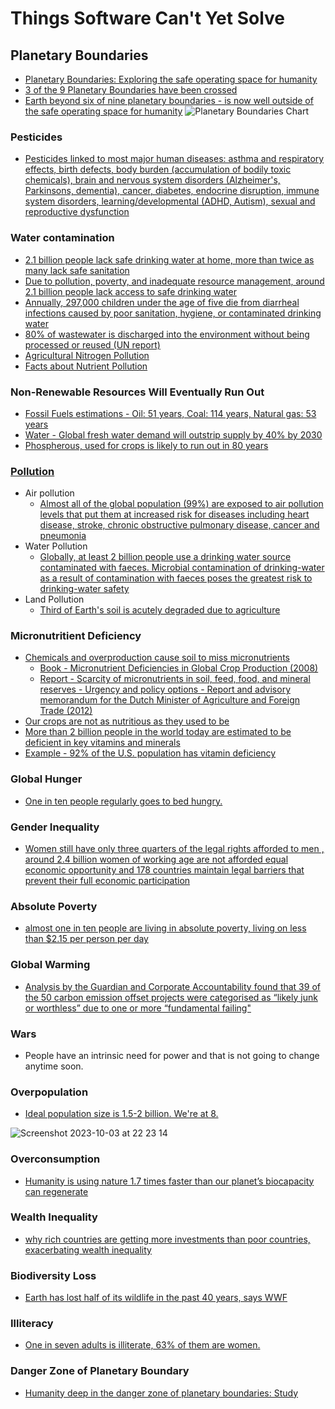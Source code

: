 # Things Software Can't Yet Solve

## Planetary Boundaries
* [Planetary Boundaries: Exploring the safe operating space for humanity](./PDFs/Planetary%20Boundaries-Exploring%20the%20safe%20operating%20space%20for%20humanity.pdf)
* [3 of the 9 Planetary Boundaries have been crossed](https://www.nature.com/articles/461472a)
* [Earth beyond six of nine planetary boundaries - is now well outside of the safe operating space for humanity](./PDFs/Earth%20beyond%20six%20of%20nine%20planetary%20boundaries.pdf)
![Planetary Boundaries Chart](https://github.com/UriZafrir/Things-Software-Cant-Yet-Solve/assets/35652384/a5ed5faa-ed7a-44fb-a924-1adf6562a3da)

### Pesticides
* [Pesticides linked to most major human diseases: asthma and respiratory effects, birth defects, body burden (accumulation of bodily toxic chemicals), brain and nervous system disorders (Alzheimer's, Parkinsons, dementia), cancer, diabetes, endocrine disruption, immune system disorders, learning/developmental (ADHD, Autism), sexual and reproductive dysfunction](https://www.beyondpesticides.org/resources/pesticide-induced-diseases-database/overview)

### Water contamination
* [2.1 billion people lack safe drinking water at home, more than twice as many lack safe sanitation](https://www.who.int/news/item/12-07-2017-2-1-billion-people-lack-safe-drinking-water-at-home-more-than-twice-as-many-lack-safe-sanitation)
* [Due to pollution, poverty, and inadequate resource management, around 2.1 billion people lack access to safe drinking water](https://www.who.int/news/item/12-07-2017-2-1-billion-people-lack-safe-drinking-water-at-home-more-than-twice-as-many-lack-safe-sanitation#:~:text=lack%20safe%20sanitation-,2.1%20billion%20people%20lack%20safe%20drinking%20water%20at%20home%2C%20more,as%20many%20lack%20safe%20sanitation&text=Some%203%20in%2010%20people,report%20by%20WHO%20and%20UNICEF.)
* [Annually, 297,000 children under the age of five die from diarrheal infections caused by poor sanitation, hygiene, or contaminated drinking water](https://www.unicef.org/turkiye/en/node/2296)
* [80% of wastewater is discharged into the environment without being processed or reused (UN report)](https://www.unwater.org/sites/default/files/app/uploads/2018/10/WaterFacts_water_and_watewater_sep2018.pdf)
* [Agricultural Nitrogen Pollution](https://cen.acs.org/articles/95/i16/nitrogen-clean-act-farmlands.html) 
* [Facts about Nutrient Pollution](https://www.epa.gov/sites/default/files/2015-03/documents/facts_about_nutrient_pollution_what_is_hypoxia.pdf)

### Non-Renewable Resources Will Eventually Run Out
* [Fossil Fuels estimations -  Oil: 51 years, Coal: 114 years, Natural gas: 53 years](https://group.met.com/en/mind-the-fyouture/mindthefyouture/when-will-fossil-fuels-run-out#:~:text=Conclusion%3A%20how%20long%20will%20fossil,our%20reserves%20can%20speed%20up.)
* [Water - Global fresh water demand will outstrip supply by 40% by 2030](https://www.theguardian.com/environment/2023/mar/17/global-fresh-water-demand-outstrip-supply-by-2030)
* [Phospherous, used for crops is likely to run out in 80 years](https://web.mit.edu/12.000/www/m2016/finalwebsite/solutions/phosphorus.html#:~:text=At%20current%20consumption%20levels%2C%20we,of%20it%20in%20crop%20fertilizers.)
### [Pollution](https://www.worldbank.org/en/topic/pollution)
* Air pollution
    - [Almost all of the global population (99%) are exposed to air pollution levels that put them at increased risk for diseases including heart disease, stroke, chronic obstructive pulmonary disease, cancer and pneumonia](https://www.who.int/data/gho/data/themes/air-pollution#:~:text=Almost%20all%20of%20the%20global,pulmonary%20disease%2C%20cancer%20and%20pneumonia.)
* Water Pollution
    - [Globally, at least 2 billion people use a drinking water source contaminated with faeces. Microbial contamination of drinking-water as a result of contamination with faeces poses the greatest risk to drinking-water safety](https://www.who.int/news-room/fact-sheets/detail/drinking-water#:~:text=Contaminated%20water%20and%20poor%20sanitation,individuals%20to%20preventable%20health%20risks.)    
* Land Pollution
    - [Third of Earth's soil is acutely degraded due to agriculture](https://www.theguardian.com/environment/2017/sep/12/third-of-earths-soil-acutely-degraded-due-to-agriculture-study)
### Micronutritient Deficiency
* [Chemicals and overproduction cause soil to miss micronutrients](https://www.intechopen.com/chapters/74460)
    - [Book - Micronutrient Deficiencies in Global Crop Production (2008)](./PDFs/Brian%20J.%20Alloway%20(auth.),%20Brian%20J.%20Alloway%20(eds.)%20-%20Micronutrient%20Deficiencies%20in%20Global%20Crop%20Production-Springer%20Netherlands%20(2008).pdf)
    - [Report - Scarcity of micronutrients in soil, feed, food, and mineral reserves - Urgency and policy options - Report and advisory memorandum for the Dutch Minister of Agriculture and Foreign Trade (2012)](./PDFs/scarcity_of_micronutrients.pdf)
* [Our crops are not as nutritious as they used to be](https://www.nationalgeographic.co.uk/environment-and-conservation/2022/05/fruits-and-vegetables-are-less-nutritious-than-they-used-to-be)
* [More than 2 billion people in the world today are estimated to be deficient in key vitamins and minerals](https://www.who.int/publications/m/item/WHO-WFP-UNICEF-statement-micronutrients-deficiencies-emergency#:~:text=Deficiencies%20of%20micronutrients%20are%20a,%2C%20iodine%2C%20iron%20and%20zinc.)
* [Example - 92% of the U.S. population has vitamin deficiency](https://thebiostation.com/bioblog/do-you-have-vitamin-deficiency/)
### Global Hunger
* [One in ten people regularly goes to bed hungry.](https://www.worldvision.org/hunger-news-stories/world-hunger-facts#:~:text=As%20many%20as%20828%20million,to%20vulnerable%20populations%20and%20countries.)
### Gender Inequality
* [ Women still have only three quarters of the legal rights afforded to men , around 2.4 billion women of working age are not afforded equal economic opportunity and 178 countries maintain legal barriers that prevent their full economic participation](https://www.worldbank.org/en/news/press-release/2022/03/01/nearly-2-4-billion-women-globally-don-t-have-same-economic-rights-as-men)
### Absolute Poverty
* [almost one in ten people are living in absolute poverty, living on less than $2.15 per person per day](https://www.worldbank.org/en/topic/poverty/overview)
### Global Warming
* [Analysis by the Guardian and Corporate Accountability found that 39 of the 50 carbon emission offset projects were categorised as “likely junk or worthless” due to one or more “fundamental failing"](https://www.power-technology.com/news/report-majority-carbon-offsets-junk-or-useless/?cf-view)
### Wars
* People have an intrinsic need for power and that is not going to change anytime soon.
### Overpopulation
* [Ideal population size is 1.5-2 billion. We're at 8.](https://www.bbc.com/future/article/20220905-is-the-world-overpopulated)

![Screenshot 2023-10-03 at 22 23 14](https://github.com/UriZafrir/Things-Software-Cant-Yet-Solve/assets/35652384/3da765d7-0d4a-404c-af0f-7b54b551b831)

### Overconsumption
* [Humanity is using nature 1.7 times faster than our planet’s biocapacity can regenerate](https://www.overshootday.org/how-many-earths-or-countries-do-we-need/)
### Wealth Inequality 
* [why rich countries are getting more investments than poor countries, exacerbating wealth inequality](https://www.swissinfo.ch/eng/politics/global-capital-flows--how-poor-countries-finance-the-rich/47007494)

### Biodiversity Loss
* [Earth has lost half of its wildlife in the past 40 years, says WWF](https://www.theguardian.com/environment/2014/sep/29/earth-lost-50-wildlife-in-40-years-wwf)
### Illiteracy
* [One in seven adults is illiterate, 63% of them are women.](https://lukukeskus.fi/en/10-facts-about-global-literacy/#_ftn1)
### Danger Zone of Planetary Boundary
* [Humanity deep in the danger zone of planetary boundaries: Study](https://phys.org/news/2023-09-humanity-deep-danger-zone-planetary.html)




